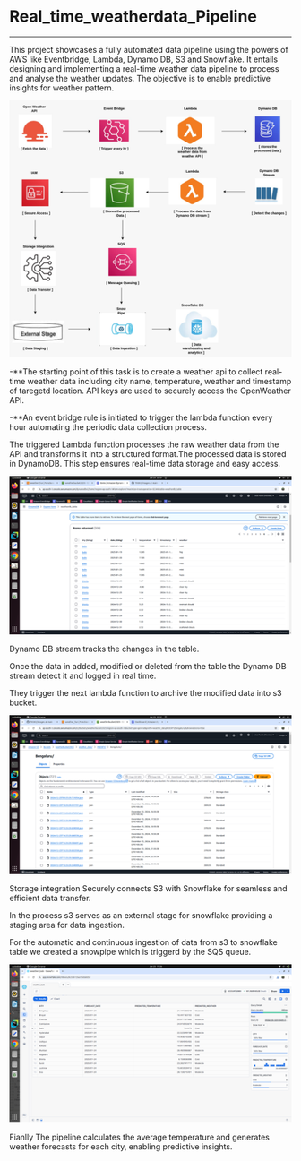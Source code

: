 # Real_time_weatherdata_Pipeline
---
This project showcases a fully automated data pipeline using the powers of AWS like Eventbridge, Lambda, Dynamo DB, S3 and Snowflake. It entails designing and implementing a real-time weather data pipeline to process and analyse the weather updates. The objective is to enable predictive insights for weather pattern.



![image](images/weather_image.jpeg)



-**The starting point of this task is to create a weather api to collect real-time weather data including city name, temperature, weather and timestamp of taregetd location. API keys are used to securely access the OpenWeather API.




-**An event bridge rule is initiated to trigger the lambda function every hour automating the periodic data collection process.



The triggered Lambda function processes the raw weather data from the API and transforms it into a structured format.The processed data is stored in DynamoDB. This step ensures real-time data storage and easy access.



![image](images/DynamoDB_image.png)



Dynamo DB stream tracks the changes in the table.


Once the data in added, modified or deleted from the table the Dynamo DB stream detect it and logged in real time. 


They trigger the next lambda function to archive the modified data into s3 bucket.



![image](images/s3_bucket.png)



Storage integration Securely connects S3 with Snowflake for seamless and efficient data transfer.


In the process s3 serves as an external stage for snowflake  providing a staging area for data ingestion.


For the automatic and continuous ingestion of data from s3 to snowflake table we created a snowpipe which is triggerd by the SQS queue. 



![image](images/snowflake_image.png)



Fianlly  The pipeline calculates the average temperature and generates weather forecasts for each city, enabling predictive insights.




